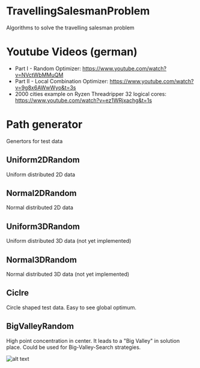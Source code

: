 # TravellingSalesmanProblem
Algorithms to solve the travelling salesman problem

# Youtube Videos (german)
* Part I - Random Optimizer: https://www.youtube.com/watch?v=NVctWbMMuQM
* Part II - Local Combination Optimizer: https://www.youtube.com/watch?v=9g8x6AWwWyo&t=3s
* 2000 cities example on Ryzen Threadripper 32 logical cores: https://www.youtube.com/watch?v=ez1WRjxachg&t=1s

# Path generator
Genertors for test data 

## Uniform2DRandom
Uniform distributed 2D data

## Normal2DRandom
Normal distributed 2D data

## Uniform3DRandom
Uniform distributed 3D data (not yet implemented)

## Normal3DRandom
Normal distributed 3D data (not yet implemented)

## Ciclre
Circle shaped test data. Easy to see global optimum.

## BigValleyRandom
High point concentration in center. It leads to a "Big Valley" in solution place. Could be used for Big-Valley-Search strategies.

![alt text](https://github.com/MarkFangmeyer/TravellingSalesmanProblem/blob/master/Images/BigValleySet.png)